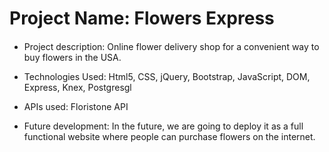 # Project Name: Flowers Express
####
* Project description: Online flower delivery shop for a convenient way to buy flowers in the USA.

* Technologies Used: Html5, CSS, jQuery, Bootstrap, JavaScript, DOM, Express, Knex, Postgresgl

* APIs used: Floristone API

* Future development: In the future, we are going to deploy it as a full functional website where
  people can purchase flowers on the internet.
